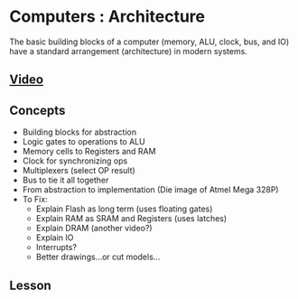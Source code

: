 # Computers : Architecture
The basic building blocks of a computer (memory, ALU, clock, bus, and IO) have a standard arrangement (architecture) in modern systems.

## [Video](https://vimeo.com/1033601146)

## Concepts
- Building blocks for abstraction
- Logic gates to operations to ALU
- Memory cells to Registers and RAM
- Clock for synchronizing ops
- Multiplexers (select OP result)
- Bus to tie it all together
- From abstraction to implementation (Die image of Atmel Mega 328P)
- To Fix:
  - Explain Flash as long term (uses floating gates)
  - Explain RAM as SRAM and Registers (uses latches)
  - Explain DRAM (another video?)
  - Explain IO
  - Interrupts?
  - Better drawings...or cut models...

## Lesson